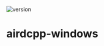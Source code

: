 ![version](https://img.shields.io/github/release/airdcpp/airgit.svg?label=version&maxAge=3600)

# airdcpp-windows

